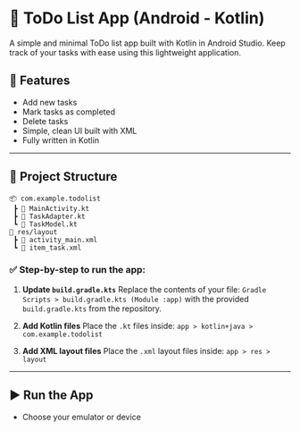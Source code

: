 # 📝 ToDo List App (Android - Kotlin)

A simple and minimal ToDo list app built with Kotlin in Android Studio. Keep track of your tasks with ease using this lightweight application.

## 📱 Features

* Add new tasks
* Mark tasks as completed
* Delete tasks
* Simple, clean UI built with XML
* Fully written in Kotlin

---
## 📂 Project Structure

```
📦 com.example.todolist
 ┣ 📜 MainActivity.kt
 ┣ 📜 TaskAdapter.kt
 ┗ 📜 TaskModel.kt
📁 res/layout
 ┣ 📜 activity_main.xml
 ┗ 📜 item_task.xml
```

### ✅ Step-by-step to run the app:

1. **Update `build.gradle.kts`**
   Replace the contents of your file:
   `Gradle Scripts > build.gradle.kts (Module :app)`
   with the provided `build.gradle.kts` from the repository.

2. **Add Kotlin files**
   Place the `.kt` files inside:
   `app > kotlin+java > com.example.todolist`

3. **Add XML layout files**
   Place the `.xml` layout files inside:
   `app > res > layout`

---

## ▶️ Run the App

* Choose your emulator or device

